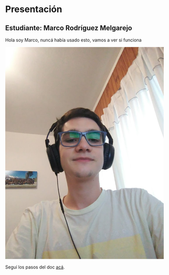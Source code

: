 # Presentación

## Estudiante: Marco Rodríguez Melgarejo

Hola soy Marco, nuncá había usado esto, vamos a ver si funciona

![mi foto](20210408_121651.jpg)

Seguí los pasos del doc [acá](https://docs.google.com/document/d/e/2PACX-1vTNHQ5dzaVFhKPd4UxLOGhZa9Ix_bDgpyIftq4gqzz7674dHmHkcH2oH9TpQ_TsghZkiSPBoUm2ftzM/pub).
